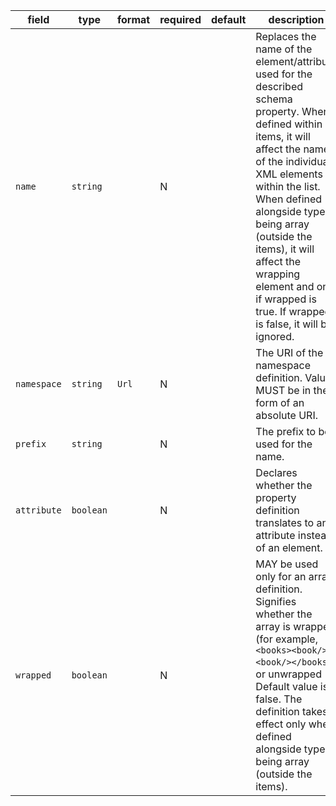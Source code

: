 | field | type | format | required | default | description |
|---|---|---|---|---|---|
| `name` | `string` |  | N |  | Replaces the name of the element/attribute used for the described schema property. When defined within items, it will affect the name of the individual XML elements within the list. When defined alongside type being array (outside the items), it will affect the wrapping element and only if wrapped is true. If wrapped is false, it will be ignored. |
| `namespace` | `string` | `Url` | N |  | The URI of the namespace definition. Value MUST be in the form of an absolute URI. |
| `prefix` | `string` |  | N |  | The prefix to be used for the name. |
| `attribute` | `boolean` |  | N |  | Declares whether the property definition translates to an attribute instead of an element. |
| `wrapped` | `boolean` |  | N |  | MAY be used only for an array definition. Signifies whether the array is wrapped (for example, `<books><book/><book/></books>`) or unwrapped (). Default value is false. The definition takes effect only when defined alongside type being array (outside the items). |
